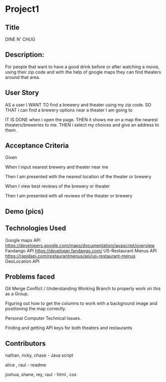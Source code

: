 # Project1
## Title
DINE N' CHUG

## Description: 
For people that want to have a good drink before or after watching a movie, using their zip code and with the help of google maps they can find theaters around that area.

## User Story

AS a user 
I WANT TO find a brewery and theater using my zip code.
SO THAT  i can find a brewery options near a theater I am going to

IT IS DONE when i open the page.
THEN it shows me on a map the nearest theaters/breweries  to me.
THEN i select my choices and give an address to them.

## Acceptance Criteria 

Given 

When I input nearest brewery and theater near me

Then I am presented with the nearest location of the theater or brewery

When I view best reviews of the brewery or theater

Then I am presented with all reviews of the theater or brewery



## Demo (pics) 







## Technologies Used

Google maps API 
https://developers.google.com/maps/documentation/javascript/overview
Fandango API
https://developer.fandango.com/
US-Restaurant Menus API
https://rapidapi.com/restaurantmenus/api/us-restaurant-menus
GeoLocation API

## Problems faced 
Git Merge Conflict / Understanding Working Branch to properly work on this as a Group.

Figuring out how to get the columns to work with a background image and positioning the map correctly.

Personal Computer Technical Issues.

Finding and getting API keys for both theaters and restaurants


## Contributors 

nathan, ricky, chase - Java script 

alice , raul - readme 

joshua, shane, rey, raul - html , css 
